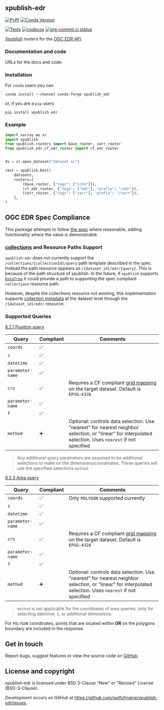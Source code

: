 ## xpublish-edr

[![PyPI](https://img.shields.io/pypi/v/xpublish-edr)](https://pypi.org/project/xpublish-edr/)
[![Conda Version](https://img.shields.io/conda/vn/conda-forge/xpublish-edr.svg)](https://anaconda.org/conda-forge/xpublish-edr)

[![Tests](https://github.com/gulfofmaine/xpublish-edr/actions/workflows/tests.yml/badge.svg)](https://github.com/gulfofmaine/xpublish-edr/actions/workflows/tests.yml)
[![codecov](https://codecov.io/gh/xpublish-community/xpublish-edr/branch/main/graph/badge.svg?token=19AE9JWWWD)](https://codecov.io/gh/xpublish-community/xpublish-edr)
[![pre-commit.ci status](https://results.pre-commit.ci/badge/github/xpublish-community/xpublish-edr/main.svg)](https://results.pre-commit.ci/latest/github/xpublish-community/xpublish-edr/main)

[Xpublish](https://xpublish.readthedocs.io/en/latest/) routers for the [OGC EDR API](https://ogcapi.ogc.org/edr/).

### Documentation and code

URLs for the docs and code.

### Installation

For `conda` users you can

```shell
conda install --channel conda-forge xpublish_edr
```

or, if you are a `pip` users

```shell
pip install xpublish_edr
```

### Example

```python
import xarray as xr
import xpublish
from xpublish.routers import base_router, zarr_router
from xpublish_edr.cf_edr_router import cf_edr_router


ds = xr.open_dataset("dataset.nc")

rest = xpublish.Rest(
    datasets,
    routers=[
        (base_router, {"tags": ["info"]}),
        (cf_edr_router, {"tags": ["edr"], "prefix": "/edr"}),
        (zarr_router, {"tags": ["zarr"], "prefix": "/zarr"}),
    ],
)
```


## OGC EDR Spec Compliance

This package attempts to follow [the spec](https://docs.ogc.org/is/19-086r6/19-086r6.html) where reasonable, adding functionality where the value is demonstrable.

### [collections](https://docs.ogc.org/is/19-086r6/19-086r6.html#_e55ba0f5-8f24-4f1b-a7e3-45775e39ef2e) and Resource Paths Support

`xpublish-edr` does not currently support the `/collections/{collectionId}/query` path template described in the spec. Instead the path resource appears as `/{dataset_id}/edr/{query}`. This is because of the path structure of xpublish. In the future, if `xpublish` supports [`DataTree`](https://docs.xarray.dev/en/stable/generated/xarray.DataTree.html) it could provide a path to supporting the spec compliant `collections` resource path.

 However, despite the collections resource not existing, this implementation supports [collection metadata](https://docs.ogc.org/is/19-086r6/19-086r6.html#_5d07dde9-231a-4652-a1f3-dd036c337bdc) at the dataset level through the `/{dataset_id}/edr/` resource.

### Supported Queries

[8.2.1 Position query](https://docs.ogc.org/is/19-086r6/19-086r6.html#_bbda46d4-04c5-426b-bea3-230d592fe1c2)

| Query  | Compliant | Comments
| ------------- | ------------- | ------------- |
| `coords`  | ✅ | |
| `z`  | ✅ | |
| `datetime`  | ✅ | |
| `parameter-name`  | ✅   | |
| `crs`  | ✅  | Requires a CF compliant [grid mapping](https://cf-xarray.readthedocs.io/en/latest/grid_mappings.html) on the target dataset. Default is `EPSG:4326` |
| `parameter-name`  | ✅ | |
| `f`  | ✅ | |
| `method`  | ➕ | Optional: controls data selection. Use "nearest" for nearest neighbor selection, or "linear" for interpolated selection. Uses `nearest` if not specified |

> Any additional query parameters are assumed to be additional selections to make on the dimensions/coordinates. These queries will use the specified selections `method`.

[8.2.3 Area query](https://docs.ogc.org/is/19-086r6/19-086r6.html#_c92d1888-dc80-454f-8452-e2f070b90dcd)

| Query  | Compliant | Comments
| ------------- | ------------- | ------------- |
| `coords`  | ✅ | Only `POLYGON` supported currently |
| `z`  | ✅   | |
| `datetime`  | ✅ | |
| `parameter-name`  | ✅   | |
| `crs`  | ✅  | Requires a CF compliant [grid mapping](https://cf-xarray.readthedocs.io/en/latest/grid_mappings.html) on the target dataset. Default is `EPSG:4326` |
| `parameter-name`  | ✅   | |
| `f`  | ✅   | |
| `method`  | ➕ | Optional: controls data selection. Use "nearest" for nearest neighbor selection, or "linear" for interpolated selection. Uses `nearest` if not specified |

> `method` is not applicable for the coordinates of area queries, only for selecting datetime, z, or additional dimensions.

For `POLYGON` coordinates, points that are located within **OR** on the polygons boundary are included in the response.

## Get in touch

Report bugs, suggest features or view the source code on [GitHub](https://github.com/gulfofmaine/xpublish-edr/issues).


## License and copyright

xpublish-edr is licensed under BSD 3-Clause "New" or "Revised" License (BSD-3-Clause).

Development occurs on GitHub at <https://github.com/gulfofmaine/xpublish-edr/issues>.
